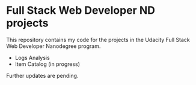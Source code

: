 # Full Stack Web Developer ND projects

This repository contains my code for the projects in the Udacity Full Stack Web Developer
Nanodegree program.

- Logs Analysis
- Item Catalog (in progress)

Further updates are pending.

